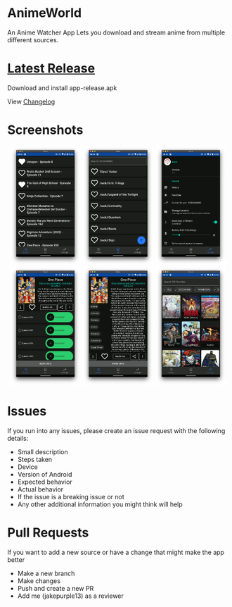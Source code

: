 # AnimeWorld
An Anime Watcher App
Lets you download and stream anime from multiple different sources.

# [Latest Release](https://github.com/jakepurple13/AnimeWorld/releases/latest)
Download and install app-release.apk

View [Changelog](https://github.com/jakepurple13/AnimeWorld/blob/master/app/src/main/res/raw/update_changelog.json)

# Screenshots
<p align="center">
  <img src="/ss/recent.png" width="32%"/>
  <img src="/ss/all.png" width="32%"/>
  <img src="/ss/settings.png" width="32%"/>
  <img src="/ss/showinfo.png" width="32%"/>
  <img src="/ss/infomoreinfo.png" width="32%"/>
  <img src="/ss/favorites.png" width="32%"/>
</p>

# Issues

If you run into any issues, please create an issue request with the following details:

- Small description
- Steps taken
- Device
- Version of Android
- Expected behavior
- Actual behavior
- If the issue is a breaking issue or not
- Any other additional information you might think will help

# Pull Requests

If you want to add a new source or have a change that might make the app better

- Make a new branch
- Make changes
- Push and create a new PR
- Add me (jakepurple13) as a reviewer
